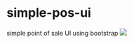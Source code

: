 # simple-pos-ui

simple point of sale UI using bootstrap
<img src="https://i.imgur.com/GBgKghJ.png">
